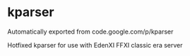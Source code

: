 # kparser
Automatically exported from code.google.com/p/kparser

Hotfixed kparser for use with EdenXI FFXI classic era server

